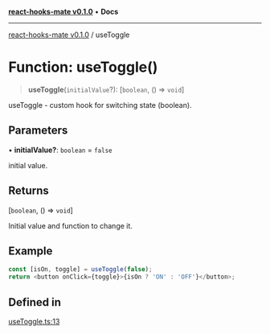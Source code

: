 [**react-hooks-mate v0.1.0**](../README.md) • **Docs**

***

[react-hooks-mate v0.1.0](../README.md) / useToggle

# Function: useToggle()

> **useToggle**(`initialValue`?): [`boolean`, () => `void`]

useToggle - custom hook for switching state (boolean).

## Parameters

• **initialValue?**: `boolean` = `false`

initial value.

## Returns

[`boolean`, () => `void`]

Initial value and function to change it.

## Example

```ts
const [isOn, toggle] = useToggle(false);
return <button onClick={toggle}>{isOn ? 'ON' : 'OFF'}</button>;
```

## Defined in

[useToggle.ts:13](https://github.com/guestDI/hooks-mate/blob/7d47908a449d58c331b7bd1cdadbbed307af5ba7/src/hooks/useToggle.ts#L13)
